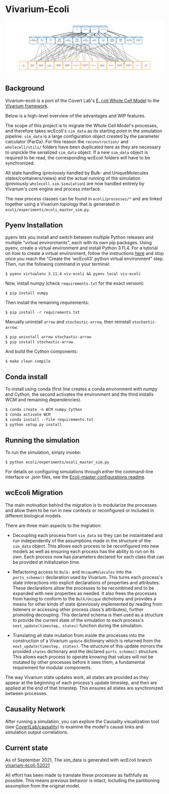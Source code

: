 # Vivarium-Ecoli

![vivarium](doc/_static/ecoli_master_topology.png)

## Background

Vivarium-ecoli is a port of the Covert Lab's 
[E. coli Whole Cell Model](https://github.com/CovertLab/wcEcoli) 
to the [Vivarium framework](https://github.com/vivarium-collective/vivarium-core).

Below is a high-level overview of the advantages and WIP features.

The scope of this project is to migrate the Whole Cell Model's processes, and therefore takes 
wcEcoli's `sim_data` as its starting point in the simulation pipeline.
`sim_data` is a large configuration object created by the parameter calculator (ParCa). 
For this reason the `reconstruction/` and `wholecell/utils/` folders have been duplicated 
here as they are necessary to unpickle the serialized `sim_data` object. If a new `sim_data` 
object is required to be read, the corresponding wcEcoli folders will have to be synchronized.

All state handling (previously handled by Bulk- and UniqueMolecules states/containers/views) 
and the actual running of the simulation (previously `wholecell.sim.Simulation`) are now 
handled entirely by Vivarium's core engine and process interface. 

The new process classes can be found in `ecoli/processes/*` and are linked together using 
a Vivarium topology that is generated in `ecoli/experiments/ecoli_master_sim.py`.

## Pyenv Installation

pyenv lets you install and switch between multiple Python releases and multiple "virtual 
environments", each with its own pip packages. Using pyenv, create a virtual environment 
and install Python 3.11.4. For a tutorial on how to create a virtual environment, follow 
the instructions [here](https://github.com/CovertLab/wcEcoli/blob/master/docs/create-pyenv.md) 
and stop once you reach the "Create the 'wcEcoli3' python virtual environment" step. Then, 
run the following command in your terminal:

    $ pyenv virtualenv 3.11.4 viv-ecoli && pyenv local viv-ecoli

Now, install numpy (check `requirements.txt` for the exact version):

    $ pip install numpy

Then install the remaining requirements:

    $ pip install -r requirements.txt

Manually uninstall `arrow` and `stochastic-arrow`, then reinstall `stochastic-arrow`:

    $ pip uninstall arrow stochastic-arrow
    $ pip install stochastic-arrow

And build the Cython components:

    $ make clean compile

## Conda install

To install using conda (first line creates a conda environment with numpy and Cython, the second activates the environment and the third installs WCM and remaining dependencies).

    $ conda create -n WCM numpy Cython
    $ conda activate WCM
    $ conda install --file requirements.txt
    $ python setup.py install

## Running the simulation

To run the simulation, simply invoke:

    $ python ecoli/experiments/ecoli_master_sim.py

For details on configuring simulations through either the command-line interface or .json files, 
see the [Ecoli-master configurations readme](readmes/ecoli_configurations.md).

## wcEcoli Migration

The main motivation behind the migration is to modularize the processes and allow them to be run 
in new contexts or reconfigured or included in different biological models. 

There are three main aspects to the migration:

* Decoupling each process from `sim_data` so they can be instantiated and run independently of 
the assumptions made in the structure of the `sim_data` object. This allows each process to be 
reconfigured into new models as well as ensuring each process has the ability to run on its own. 
Each process now has parameters declared for each class that can be provided at initialization time. 

* Refactoring access to `Bulk-` and `UniqueMolecules` into the `ports_schema()` declaration used 
by Vivarium. This turns each process's state interactions into explicit declarations of properties 
and attributes. These declarations allow the processes to be recombined and to be expanded with 
new properties as needed. It also frees the processes from having to conform to the `Bulk/Unique` 
dichotomy and provides a means for other kinds of state (previously implemented by reading from 
listeners or accessing other process class's attributes), further promoting decoupling. This declared 
schema is then used as a structure to provide the current state of the simulation to each process's 
`next_update(timestep, states)` function during the simulation.

* Translating all state mutation from inside the processes into the construction of a Vivarium 
`update` dictionary which is returned from the `next_update(timestep, states)`. The structure of 
this update mirrors the provided `states` dictionary and the declared `ports_schema()` structure. 
This allows each process to operate knowing that values will not be mutated by other processes before 
it sees them, a fundamental requirement for modular components.

The way Vivarium state updates work, all states are provided as they appear at the beginning of each 
process's update timestep, and then are applied at the end of that timestep. This ensures all states 
are synchronized between processes.

## Causality Network

After running a simulation, you can explore the Causality visualization tool (see 
[CovertLab/causality](https://github.com/CovertLab/causality)) to examine the model's causal links and 
simulation output correlations.

## Current state

As of September 2021, 
The sim_data is generated with wcEcoli branch [vivarium-ecoli-52021](https://github.com/CovertLab/wcEcoli/tree/vivarium-ecoli-52021)

All effort has been made to translate these processes as faithfully as possible. This means previous 
behavior is intact, including the partitioning assumption from the original model. 
